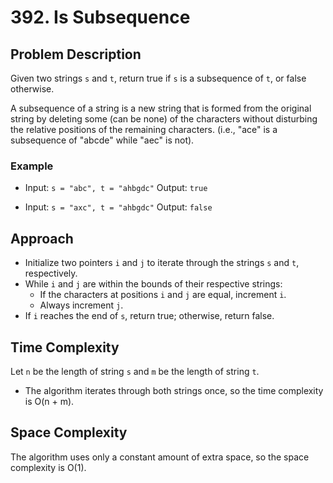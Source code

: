 # 392. Is Subsequence

## Problem Description
Given two strings `s` and `t`, return true if `s` is a subsequence of `t`, or false otherwise.

A subsequence of a string is a new string that is formed from the original string by deleting some (can be none) of the characters without disturbing the relative positions of the remaining characters. (i.e., "ace" is a subsequence of "abcde" while "aec" is not).

### Example
- Input: `s = "abc", t = "ahbgdc"`
  Output: `true`

- Input: `s = "axc", t = "ahbgdc"`
  Output: `false`

## Approach
- Initialize two pointers `i` and `j` to iterate through the strings `s` and `t`, respectively.
- While `i` and `j` are within the bounds of their respective strings:
  - If the characters at positions `i` and `j` are equal, increment `i`.
  - Always increment `j`.
- If `i` reaches the end of `s`, return true; otherwise, return false.

## Time Complexity
Let `n` be the length of string `s` and `m` be the length of string `t`.
- The algorithm iterates through both strings once, so the time complexity is O(n + m).
  
## Space Complexity
The algorithm uses only a constant amount of extra space, so the space complexity is O(1).
